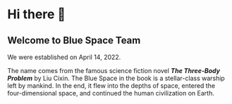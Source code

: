 <!--
 * @Author: fantiga
 * @Date: 2022-06-10 12:58:45
 * @LastEditTime: 2022-06-10 16:29:30
 * @LastEditors: fantiga
 * @Description: 
 * @FilePath: /BlueSpaceTeam/profile/README.md
-->
# Hi there 👋

<!--

**Here are some ideas to get you started:**

🙋‍♀️ A short introduction - what is your organization all about?
🌈 Contribution guidelines - how can the community get involved?
👩‍💻 Useful resources - where can the community find your docs? Is there anything else the community should know?
🍿 Fun facts - what does your team eat for breakfast?
🧙 Remember, you can do mighty things with the power of [Markdown](https://docs.github.com/github/writing-on-github/getting-started-with-writing-and-formatting-on-github/basic-writing-and-formatting-syntax)
-->

## Welcome to Blue Space Team

We were established on April 14, 2022.

The name comes from the famous science fiction novel ***The Three-Body Problem*** by Liu Cixin. The Blue Space in the book is a stellar-class warship left by mankind. In the end, it flew into the depths of space, entered the four-dimensional space, and continued the human civilization on Earth.